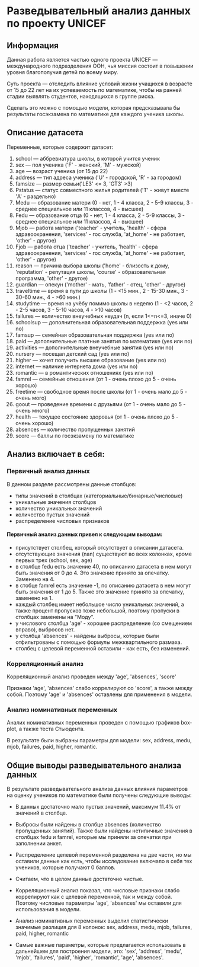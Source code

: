 # Разведывательный анализ данных по проекту UNICEF

## Информация

Данная работа является частью одного проекта UNICEF — международного подразделения ООН, чья миссия состоит в повышении уровня благополучия детей по всему миру.

Суть проекта — отследить влияние условий жизни учащихся в возрасте от 15 до 22 лет на их успеваемость по математике, чтобы на ранней стадии выявлять студентов, находящихся в группе риска.

Сделать это можно с помощью модели, которая предсказывала бы результаты госэкзамена по математике для каждого ученика школы. 

## Описание датасета

Переменные, которые содержит датасет:

1. school — аббревиатура школы, в которой учится ученик
2. sex — пол ученика ('F' - женский, 'M' - мужской)
3. age — возраст ученика (от 15 до 22)
4. address — тип адреса ученика ('U' - городской, 'R' - за городом)
5. famsize — размер семьи('LE3' <= 3, 'GT3' >3)
6. Pstatus — статус совместного жилья родителей ('T' - живут вместе 'A' - раздельно)
7. Medu — образование матери (0 - нет, 1 - 4 класса, 2 - 5-9 классы, 3 - среднее специальное или 11 классов, 4 - высшее)
8. Fedu — образование отца (0 - нет, 1 - 4 класса, 2 - 5-9 классы, 3 - среднее специальное или 11 классов, 4 - высшее)
9. Mjob — работа матери ('teacher' - учитель, 'health' - сфера здравоохранения, 'services' - гос служба, 'at_home' - не работает, 'other' - другое)
10. Fjob — работа отца ('teacher' - учитель, 'health' - сфера здравоохранения, 'services' - гос служба, 'at_home' - не работает, 'other' - другое)
11. reason — причина выбора школы ('home' - близость к дому, 'reputation' - репутация школы, 'course' - образовательная программа, 'other' - другое)
12. guardian — опекун ('mother' - мать, 'father' - отец, 'other' - другое)
13. traveltime — время в пути до школы (1 - <15 мин., 2 - 15-30 мин., 3 - 30-60 мин., 4 - >60 мин.)
14. studytime — время на учёбу помимо школы в неделю (1 - <2 часов, 2 - 2-5 часов, 3 - 5-10 часов, 4 - >10 часов)
15. failures — количество внеучебных неудач (n, если 1<=n<=3, иначе 0)
16. schoolsup — дополнительная образовательная поддержка (yes или no)
17. famsup — семейная образовательная поддержка (yes или no)
18. paid — дополнительные платные занятия по математике (yes или no)
19. activities — дополнительные внеучебные занятия (yes или no)
20. nursery — посещал детский сад (yes или no)
21. higher — хочет получить высшее образование (yes или no)
22. internet — наличие интернета дома (yes или no)
23. romantic — в романтических отношениях (yes или no)
24. famrel — семейные отношения (от 1 - очень плохо до 5 - очень хорошо)
25. freetime — свободное время после школы (от 1 - очень мало до 5 - очень мого)
26. goout — проведение времени с друзьями (от 1 - очень мало до 5 - очень много)
27. health — текущее состояние здоровья (от 1 - очень плохо до 5 - очень хорошо)
28. absences — количество пропущенных занятий
29. score — баллы по госэкзамену по математике

## Анализ включает в себя:

### Первичный анализ данных

В данном разделе рассмотрены данные столбцов:

- типы значений в столбцах (категориальные/бинарные/числовые)
- уникальные значения столбцов
- количество уникальных значений
- количество пустых значений
- распределение числовых признаков

#### Первичный анализ данных привел к следующим выводам:

- присутствует столбец, который отсутствует в описании датасета.
- отсутствующие значения (nan) существуют во всех колонках, кроме первых трех (school, sex, age)
- в столбце fedu есть значение 40, по описанию датасета в нем могут быть значения от 0 до 4. Это значение принято за опечатку. Заменено на 4.
- в стобце famrel есть значение -1, по описанию датасета в нем могут быть значения от 1 до 5. Также это значение принято за опечатку, заменено на 1.
- каждый столбец имеет небольшое число уникальных значений, а также процент пропусков тоже небольшой, поэтому пропуски в столбцах заменены на "Моду".
- у числового столбца 'age' - хорошее распределение (со смещением вправо), выбросов нет. 
- у столбца 'absences' - найдены выбросы, которые были отфильтрованы с помощью формулы межквартильного размаха.
- столбец с целевой переменной оставили - как есть, без изменений.

### Корреляционный анализ

Корреляционный анализ проведен между  'age', 'absences', 'score'

Признаки 'age', 'absences' слабо коррелируют cо 'score', а также между собой. Поэтому 'age' и 'absences' оставлены для применения в модели.

### Анализ номинативных переменных

Аналих номинативных переменных проведен с помощью графиков box-plot, а также теста Стьюдента.

В результате были выбраны параметры для модели: sex, address, medu, mjob, failures, paid, higher, romantic. 

## Общие выводы разведывательного анализа данных

В результате разведывательного анализа данных влияния параметров на оценку учеников по математике были получены следующие выводы:

- В данных достаточно мало пустых значений, максимум 11.4% от значений в столбце.

- Выбросы были найдены в столбце absences (количество пропущенных занятий). Также были найдены нетипичные значения в столбцах fedu и famrel, которые мы приняли за опечатки при заполнении анкет.

- Распределение целевой переменной разделена на две части, но мы оставили данные как есть, чтобы исследование включало в себя тех учеников, которые получают 0 баллов.

- Считаем, что в целом данные достаточно чистые.

- Корреляционный анализ показал, что числовые признаки слабо коррелируют как с целевой переменной, так и между собой. Поэтому числовые параметры 'age', 'absences' мы оставили для использования в модели.

- Анализ номинативных переменных выделил статистически значимые разлиция для 8 колонок: sex, address, medu, mjob, failures, paid, higher, romantic

- Самые важные параметры, которые предлагается использовать в дальнейшем для построения модели, это: 'sex', 'address', 'medu', 'mjob', 'failures', 'paid', 'higher', 'romantic', 'age', 'absences'.





